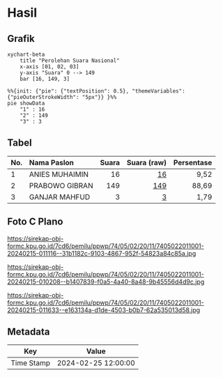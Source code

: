 # Hasil

## Grafik

```mermaid
xychart-beta
    title "Perolehan Suara Nasional"
    x-axis [01, 02, 03]
    y-axis "Suara" 0 --> 149
    bar [16, 149, 3]
```

```mermaid
%%{init: {"pie": {"textPosition": 0.5}, "themeVariables": {"pieOuterStrokeWidth": "5px"}} }%%
pie showData
    "1" : 16
    "2" : 149
    "3" : 3
```

## Tabel

| No. | Nama Paslon    | Suara | Suara (raw) | Persentase |
|:--- |:-------------- | -----:| -----------:| ----------:|
| 1   | ANIES MUHAIMIN | 16    | [16][p-1]   | 9,52       |
| 2   | PRABOWO GIBRAN | 149   | [149][p-2]  | 88,69      |
| 3   | GANJAR MAHFUD  | 3     | [3][p-3]    | 1,79       |


[p-1]: https://github.com/gigit-pemilu/pemilu-2024/blob/main/pilpres/hitung-suara/sub/74-sulawesi-tenggara/sub/05-konawe-selatan/sub/02-angata/sub/2011-landabaro/sub/001-tps/sub/paslon-1.txt
[p-2]: https://github.com/gigit-pemilu/pemilu-2024/blob/main/pilpres/hitung-suara/sub/74-sulawesi-tenggara/sub/05-konawe-selatan/sub/02-angata/sub/2011-landabaro/sub/001-tps/sub/paslon-2.txt
[p-3]: https://github.com/gigit-pemilu/pemilu-2024/blob/main/pilpres/hitung-suara/sub/74-sulawesi-tenggara/sub/05-konawe-selatan/sub/02-angata/sub/2011-landabaro/sub/001-tps/sub/paslon-3.txt

## Foto C Plano

https://sirekap-obj-formc.kpu.go.id/7cd6/pemilu/ppwp/74/05/02/20/11/7405022011001-20240215-011116--31b1182c-9103-4867-952f-54823a84c85a.jpg

https://sirekap-obj-formc.kpu.go.id/7cd6/pemilu/ppwp/74/05/02/20/11/7405022011001-20240215-010208--b1407839-f0a5-4a40-8a48-9b45556d4d9c.jpg

https://sirekap-obj-formc.kpu.go.id/7cd6/pemilu/ppwp/74/05/02/20/11/7405022011001-20240215-011633--e163134a-d1de-4503-b0b7-62a535013d58.jpg


## Metadata

| Key        | Value               |
| ---------- | ------------------- |
| Time Stamp | 2024-02-25 12:00:00 |



